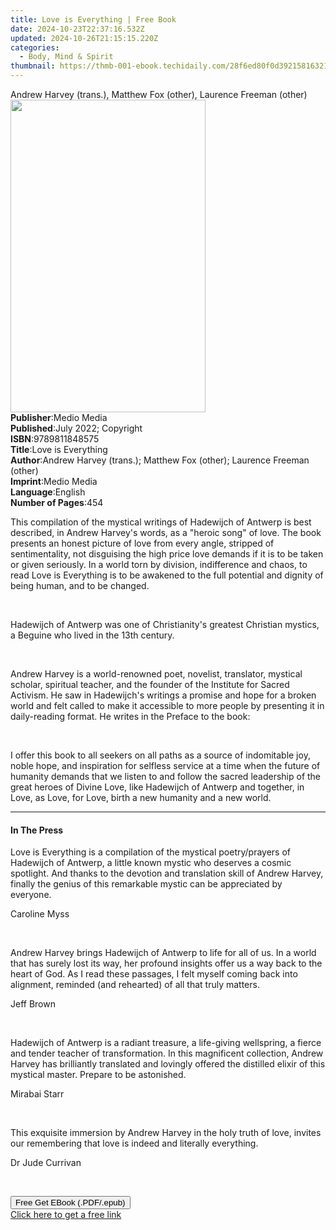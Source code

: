 ```yaml
---
title: Love is Everything | Free Book
date: 2024-10-23T22:37:16.532Z
updated: 2024-10-26T21:15:15.220Z
categories:
  - Body, Mind & Spirit
thumbnail: https://thmb-001-ebook.techidaily.com/28f6ed80f0d392158163218c3039ccb5121455e343f7a4a39e0ec820f78e5301.jpg
---
```

<main id="book-container">
  <div class="flex flex-col">
    <div class="book-brief flex-1 py-6 px-4 sm:p-6 md:py-10 md:px-8">
      <!-- brief-->
      <div class="book-brief-main">
        Andrew Harvey (trans.), Matthew Fox (other), Laurence Freeman (other)
      </div>
    </div>
    <div
      class="book-meta-info flex-1 grid gap-4 col-start-1 col-end-3 row-start-1 sm:mb-6 sm:grid-cols-4 lg:gap-6 lg:col-start-2 lg:row-end-6 lg:row-span-6 lg:mb-0"
    >
      <div
        class="book-meta-info-left place-content-center mt-4 p-4 text-sm leading-6 col-start-2 col-span-2 dark:text-slate-400"
      >
        <img
          class="w-full h-500 object-cover rounded-lg sm:h-255 sm:col-span-2 lg:col-span-full"
          src="https://img-001-ebook.techidaily.com/1618c908989240a069ca7acb5fc9a46f2d5a1e3eb31a35510f15d9d82b2464ec.jpg"
          alt=""
          width="312"
          height="500"
        />
      </div>
      <div
        class="book-meta-info-right mt-2 col-start-1 row-start-2 col-span-3 self-center"
      >
        <!-- meta data  -->
        <div class="flex flex-col px-4 md:px-8">
          <div class="flex-1">
            <strong>Publisher</strong>:<span class="px-2">Medio Media</span>
          </div>
          <div class="flex-1">
            <strong>Published</strong>:<span class="px-2"
              >July 2022; Copyright</span
            >
          </div>
          <div class="flex-1">
            <strong>ISBN</strong>:<span class="px-2">9789811848575</span>
          </div>
          <div class="flex-1">
            <strong>Title</strong>:<span class="px-2">Love is Everything</span>
          </div>
          <div class="flex-1">
            <strong>Author</strong>:<span class="px-2"
              >Andrew Harvey (trans.); Matthew Fox (other); Laurence Freeman
              (other)</span
            >
          </div>
          <div class="flex-1">
            <strong>Imprint</strong>:<span class="px-2">Medio Media</span>
          </div>
          <div class="flex-1">
            <strong>Language</strong>:<span class="px-2">English</span>
          </div>
          <div class="flex-1">
            <strong>Number of Pages</strong>:<span class="px-2">454</span>
          </div>
        </div>
      </div>
    </div>
    <div class="book-description flex-1 py-6 px-4 sm:p-6 md:py-10 md:px-8">
      <div class="book-description-main">
        <div accordion-content="" id="description">
          <p class="ql-align-justify">
            This compilation of the mystical writings of Hadewijch of Antwerp is
            best described, in Andrew Harvey's words, as a "heroic song" of
            love. The book presents an honest picture of love from every angle,
            stripped of sentimentality, not disguising the high price love
            demands if it is to be taken or given seriously. In a world torn by
            division, indifference and chaos, to read Love is Everything is to
            be awakened to the full potential and dignity of being human, and to
            be changed.
          </p>
          <p class="ql-align-justify"><br /></p>
          <p class="ql-align-justify">
            Hadewijch of Antwerp was one of Christianity's greatest Christian
            mystics, a Beguine who lived in the 13th century.
          </p>
          <p class="ql-align-justify"><br /></p>
          <p class="ql-align-justify">
            Andrew Harvey is a world-renowned poet, novelist, translator,
            mystical scholar, spiritual teacher, and the founder of the
            Institute for Sacred Activism. He saw in Hadewijch's writings a
            promise and hope for a broken world and felt called to make it
            accessible to more people by presenting it in daily-reading format.
            He writes in the Preface to the book:
          </p>
          <p class="ql-align-justify"><br /></p>
          <p class="ql-align-justify">
            I offer this book to all seekers on all paths as a source of
            indomitable joy, noble hope, and inspiration for selfless service at
            a time when the future of humanity demands that we listen to and
            follow the sacred leadership of the great heroes of Divine Love,
            like Hadewijch of Antwerp and together, in Love, as Love, for Love,
            birth a new humanity and a new world.
          </p>
        </div>
        <div class="accordion-fader"></div>
      </div>
    </div>
    <div class="book-excerpts flex-1 py-6 px-4 sm:p-6 md:py-10 md:px-8">
      <!-- excerpts-->
      <div class="book-excerpts-main">
        <hr />
        <h4 class="placeholder placeholder-heading">
          <span>In The Press</span>
        </h4>
        <p></p>
        <p>
          Love is Everything is a compilation of the mystical poetry/prayers of
          Hadewijch of Antwerp, a little known mystic who deserves a cosmic
          spotlight. And thanks to the devotion and translation skill of Andrew
          Harvey, finally the genius of this remarkable mystic can be
          appreciated by everyone.&nbsp;
        </p>
        <p class="ql-align-right">Caroline Myss&nbsp;</p>
        <p>&nbsp;</p>
        <p>
          Andrew Harvey brings Hadewijch of Antwerp to life for all of us. In a
          world that has surely lost its way, her profound insights offer us a
          way back to the heart of God. As I read these passages, I felt myself
          coming back into alignment, reminded (and rehearted) of all that truly
          matters.&nbsp;
        </p>
        <p class="ql-align-right">Jeff Brown&nbsp;</p>
        <p>&nbsp;</p>
        <p>
          Hadewijch of Antwerp is a radiant treasure, a life-giving wellspring,
          a fierce and tender teacher of transformation. In this magnificent
          collection, Andrew Harvey has brilliantly translated and lovingly
          offered the distilled elixir of this mystical master. Prepare to be
          astonished.
        </p>
        <p class="ql-align-right">Mirabai Starr&nbsp;&nbsp;</p>
        <p>&nbsp;</p>
        <p>
          This exquisite immersion by Andrew Harvey in the holy truth of love,
          invites our remembering that love is indeed and literally everything.
        </p>
        <p class="ql-align-right">Dr Jude Currivan</p>
        <p class="ql-align-justify"><br /></p>
        <p></p>
      </div>
    </div>
    <div
      class="book-about-author flex-1 py-6 px-4 sm:p-6 md:py-10 md:px-8"
    ></div>
    <div class="book-free-get flex-1 py-6 px-4 sm:p-6 md:py-10 md:px-8">
      <button
        id="btn-free-get"
        class="bg-blue-500 hover:bg-blue-700 text-white font-bold py-2 px-4 rounded"
      >
        Free Get EBook (.PDF/.epub)
      </button>
      <div id="countdown-display" class="px-2 text-lg mt-2"></div>
      <a
        id="free-link"
        class="hidden bg-blue-500 hover:bg-blue-700 text-white font-bold py-2 px-4 rounded"
        href="https://www.ebooks.com/en-us/book/210611731/love-is-everything/andrew-harvey/"
        target="_blank"
        >Click here to get a free link</a
      >
    </div>
    <script>
      let countdownTime = 0;
      let countdownInterval = null;
      document
        .getElementById('btn-free-get')
        .addEventListener('click', startCountdown);
      function startCountdown() {
        countdownTime = new Date().getTime() + 60000 * 3;
        countdownInterval = setInterval(updateCountdown, 1000);
        document.getElementById('btn-free-get').disabled = true;
        document
          .getElementById('btn-free-get')
          .classList.add('bg-gray-500', 'cursor-not-allowed');
      }
      function updateCountdown() {
        let currentTime = new Date().getTime();
        let timeLeft = countdownTime - currentTime;
        let secondsLeft = Math.floor(timeLeft / 1000);
        document.getElementById('countdown-display').innerHTML =
          `Remaining time: ${secondsLeft} seconds.`;
        if (secondsLeft <= 0) {
          clearInterval(countdownInterval);
          document.getElementById('btn-free-get').classList.add('hidden');
          document.getElementById('free-link').classList.remove('hidden');
          document.getElementById('countdown-display').innerHTML = '';
        }
      }
    </script>
  </div>
</main>

<ins class="adsbygoogle"
      style="display:block"
      data-ad-client="ca-pub-7571918770474297"
      data-ad-slot="8358498916"
      data-ad-format="auto"
      data-full-width-responsive="true"></ins>
    